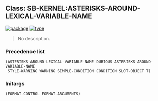 ## Class: SB-KERNEL:ASTERISKS-AROUND-LEXICAL-VARIABLE-NAME
[![package](https://img.shields.io/badge/Package-SB--KERNEL-5f9ea0.svg?style=social&colorA=999999)](../) [![type](https://img.shields.io/badge/Type-Class-5f9ea0.svg?style=social&colorA=999999)](../#class) 

> No description.

### Precedence list
```
(ASTERISKS-AROUND-LEXICAL-VARIABLE-NAME DUBIOUS-ASTERISKS-AROUND-VARIABLE-NAME
 STYLE-WARNING WARNING SIMPLE-CONDITION CONDITION SLOT-OBJECT T)
```
### Initargs
```
(FORMAT-CONTROL FORMAT-ARGUMENTS)
```
